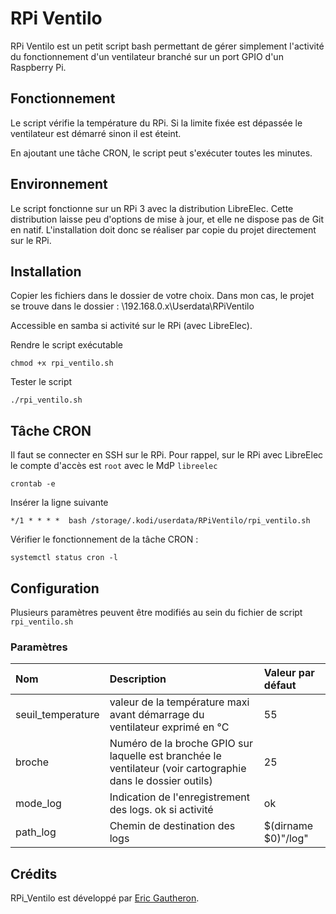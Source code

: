 RPi Ventilo
===========

RPi Ventilo est un petit script bash permettant de gérer simplement l'activité du fonctionnement d'un ventilateur branché sur un port GPIO d'un Raspberry Pi.


Fonctionnement
--------------

 Le script vérifie la température du RPi. Si la limite fixée est dépassée le ventilateur est démarré sinon il est éteint.

 En ajoutant une tâche CRON, le script peut s'exécuter toutes les minutes.


Environnement
-------------

Le script fonctionne sur un RPi 3 avec la distribution LibreElec. Cette distribution laisse peu d'options de mise à jour, et elle ne dispose pas de Git en natif.
L'installation doit donc se réaliser par copie du projet directement sur le RPi.


Installation
------------

Copier les fichiers dans le dossier de votre choix. Dans mon cas, le projet se trouve dans le dossier : 
    \\192.168.0.x\Userdata\RPiVentilo

Accessible en samba si activité sur le RPi (avec LibreElec).

Rendre le script exécutable

    chmod +x rpi_ventilo.sh

Tester le script

    ./rpi_ventilo.sh


Tâche CRON
-----------

Il faut se connecter en SSH sur le RPi. Pour rappel, sur le RPi avec LibreElec le compte d'accès est `root` avec le MdP `libreelec`

    crontab -e

Insérer la ligne suivante

    */1 * * * *  bash /storage/.kodi/userdata/RPiVentilo/rpi_ventilo.sh

Vérifier le fonctionnement de la tâche CRON :

    systemctl status cron -l


Configuration
-------------

Plusieurs paramètres peuvent être modifiés au sein du fichier de script `rpi_ventilo.sh`

### Paramètres

| **Nom** | **Description** | **Valeur par défaut** |
|:--------|:----------------|:----------------------|
| seuil_temperature | valeur de la température maxi avant démarrage du ventilateur exprimé en °C | 55 |
| broche | Numéro de la broche GPIO sur laquelle est branchée le ventilateur (voir cartographie dans le dossier outils) | 25 |
| mode_log | Indication de l'enregistrement des logs. ok si activité | ok |
| path_log | Chemin de destination des logs | $(dirname $0)"/log" |


Crédits
-------

RPi_Ventilo est développé par [Eric Gautheron][1].

[1]: http://eric.gautheron.info




